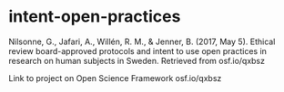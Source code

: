 # intent-open-practices

Nilsonne, G., Jafari, A., Willén, R. M., & Jenner, B. (2017, May 5). Ethical review board-approved protocols and intent to use open practices in research on human subjects in Sweden. Retrieved from osf.io/qxbsz

Link to project on Open Science Framework
osf.io/qxbsz
